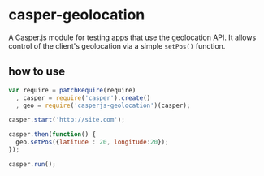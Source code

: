 # casper-geolocation
A Casper.js module for testing apps that use the geolocation API.
It allows control of the client's geolocation via a simple `setPos()`
function.

## how to use 
```javascript
var require = patchRequire(require)
  , casper = require('casper').create()
  , geo = require('casperjs-geolocation')(casper);

casper.start('http://site.com');

casper.then(function() {
  geo.setPos({latitude : 20, longitude:20});
});

casper.run();
```

